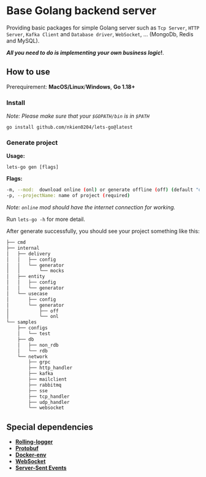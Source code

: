 # Base Golang backend server
Providing basic packages for simple Golang server such as `Tcp Server`, `HTTP Server`, `Kafka Client` and `Database driver`, `WebSocket`, ... (MongoDb, Redis and MySQL).

***All you need to do is implementing your own business logic*!**.

## How to use
Prerequirement: **MacOS/Linux**/**Windows**, **Go 1.18+**

### Install 
*Note: Please make sure that your `$GOPATH/bin` is in `$PATH`*
```shell
go install github.com/nkien0204/lets-go@latest
```
### Generate project
**Usage:**
```shell
lets-go gen [flags]
```
**Flags:**
```bash
-m, --mod:  download online (onl) or generate offline (off) (default "onl")
-p, --projectName: name of project (required)
```
*Note: `online` mod should have the internet connection for working.*

Run `lets-go -h` for more detail.


After generate successfully, you should see your project something like this:
```bash
├── cmd
├── internal
│   ├── delivery
│   │   ├── config
│   │   └── generator
│   │       └── mocks
│   ├── entity
│   │   ├── config
│   │   └── generator
│   └── usecase
│       ├── config
│       └── generator
│           ├── off
│           └── onl
└── samples
    ├── configs
    │   └── test
    ├── db
    │   ├── non_rdb
    │   └── rdb
    └── network
        ├── grpc
        ├── http_handler
        ├── kafka
        ├── mailclient
        ├── rabbitmq
        ├── sse
        ├── tcp_handler
        ├── udp_handler
        └── websocket
```

## Special dependencies
- **[Rolling-logger](https://github.com/nkien0204/rolling-logger)**
- **[Protobuf](https://github.com/nkien0204/protobuf)**
- **[Docker-env](https://github.com/nkien0204/docker-env-setup)**
- **[WebSocket](https://github.com/gorilla/websocket)**
- **[Server-Sent Events](https://github.com/r3labs/sse)**
